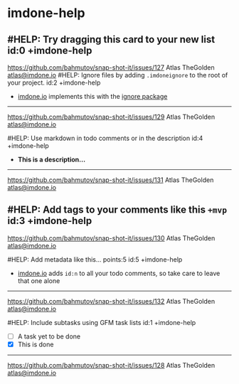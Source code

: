 imdone-help
====
#HELP: Try dragging this card to your new list id:0 +imdone-help
 ----
 <https://github.com/bahmutov/snap-shot-it/issues/127>
 Atlas TheGolden
 atlas@imdone.io
#HELP: Ignore files by adding `.imdoneignore` to the root of your project. id:2 +imdone-help
 - [imdone.io](https://imdone.io) implements this with the [ignore package](https://www.npmjs.com/package/ignore)
 ----
 <https://github.com/bahmutov/snap-shot-it/issues/129>
 Atlas TheGolden
 atlas@imdone.io

#HELP: Use markdown in todo comments or in the description id:4 +imdone-help
 - **This is a description...**
 ----
 <https://github.com/bahmutov/snap-shot-it/issues/131>
 Atlas TheGolden
 atlas@imdone.io

#HELP: Add tags to your comments like this `+mvp` id:3 +imdone-help
 ----
 <https://github.com/bahmutov/snap-shot-it/issues/130>
 Atlas TheGolden
 atlas@imdone.io

#HELP: Add metadata like this... points:5 id:5 +imdone-help
 - [imdone.io](https://imdone.io) adds `id:n` to all your todo comments, so take care to leave that one alone
 ----
 <https://github.com/bahmutov/snap-shot-it/issues/132>
 Atlas TheGolden
 atlas@imdone.io

#HELP: Include subtasks using GFM task lists id:1 +imdone-help
 - [ ] A task yet to be done
 - [x] This is done
 ----
 <https://github.com/bahmutov/snap-shot-it/issues/128>
 Atlas TheGolden
 atlas@imdone.io
